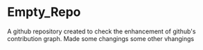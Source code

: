 # Empty_Repo
A github repository created to check the enhancement of github's contribution graph.
Made some changings
some other vhangings
